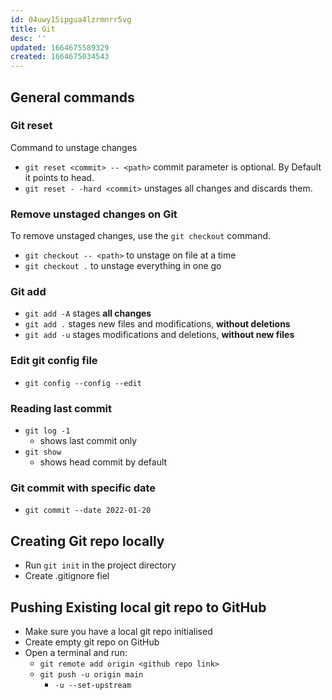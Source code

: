 ```yaml
---
id: 04uwy15ipgua4lzrmnrr5vg
title: Git
desc: ''
updated: 1664675589329
created: 1664675034543
---
```


## General commands

### Git reset
Command to unstage changes
- `git reset <commit> -- <path>` commit parameter is optional. By Default it points to head.
- `git reset - -hard <commit>` unstages all changes and discards them.

### Remove unstaged changes on Git
To remove unstaged changes, use the `git checkout` command.
- `git checkout -- <path>` to unstage on file at a time
- `git checkout .` to unstage everything in one go

### Git add
- `git add -A` stages **all changes**
- `git add .` stages new files and modifications, **without deletions**
- `git add -u` stages modifications and deletions, **without new files**

### Edit git config file
- `git config --config --edit`

### Reading last commit
- `git log -1`
  - shows last commit only
- `git show`
  - shows head commit by default

### Git commit with specific date
- `git commit --date 2022-01-20`

## Creating Git repo locally
- Run `git init` in the project directory
- Create .gitignore fiel

## Pushing Existing local git repo to GitHub
- Make sure you have a local git repo initialised
- Create empty git repo on GitHub
- Open a terminal and run:
  - `git remote add origin <github repo link>`
  - `git push -u origin main`
    - `-u --set-upstream`
